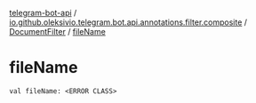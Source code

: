 [telegram-bot-api](../../index.md) / [io.github.oleksivio.telegram.bot.api.annotations.filter.composite](../index.md) / [DocumentFilter](index.md) / [fileName](./file-name.md)

# fileName

`val fileName: <ERROR CLASS>`